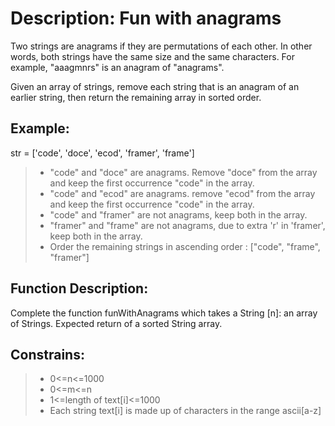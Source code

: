 # Description: Fun with anagrams

Two strings are anagrams if they are permutations of each other. In other words, both strings have the same size and the same characters. For example, "aaagmnrs" is an anagram of "anagrams".

Given an array of strings, remove each string that is an anagram of an earlier string, then return the remaining array in sorted order.

## Example:

str = ['code', 'doce', 'ecod', 'framer', 'frame']

>- "code" and "doce" are anagrams. Remove "doce" from the array and keep the first occurrence "code" in the array.
>- "code" and "ecod" are anagrams. remove "ecod" from the array and keep the first occurrence "code" in the array.
>- "code" and "framer" are not anagrams, keep both in the array.
>- "framer" and "frame" are not anagrams, due to extra 'r' in 'framer', keep both in the array.
>- Order the remaining strings in ascending order : ["code", "frame", "framer"]

## Function Description:

Complete the function funWithAnagrams which takes a String [n]: an array of Strings.
Expected return of a sorted String array.

## Constrains:

>- 0<=n<=1000
>- 0<=m<=n
>- 1<=length of text[i]<=1000
>- Each string text[i] is made up of characters in the range ascii[a-z]


